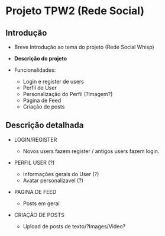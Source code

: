 # Projeto TPW2 (Rede Social)

## **Introdução**
- Breve Introdução ao tema do projeto (Rede Social Whisp)

- **Descrição do projeto**
- Funcionalidades:
    * Login e register de users
    * Perfil de User
    * Personalização do Perfil (?Imagem?)
    * Página de Feed
    * Criação de posts

## **Descrição detalhada**

+ LOGIN/REGISTER
    - Novos users fazem register / antigos users fazem login.

+ PERFIL USER (?)
    - Informações gerais do User (?)
    - Avatar personalizavel (?)

+ PAGINA DE FEED
    - Posts em geral

+ CRIAÇÂO DE POSTS
    - Upload de posts de texto/?Images/Video?